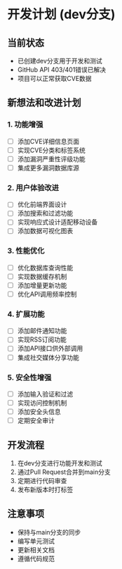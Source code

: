 # 开发计划 (dev分支)

## 当前状态
- 已创建dev分支用于开发和测试
- GitHub API 403/401错误已解决
- 项目可以正常获取CVE数据

## 新想法和改进计划

### 1. 功能增强
- [ ] 添加CVE详细信息页面
- [ ] 实现CVE分类和标签系统
- [ ] 添加漏洞严重性评级功能
- [ ] 集成更多漏洞数据库源

### 2. 用户体验改进
- [ ] 优化前端界面设计
- [ ] 添加搜索和过滤功能
- [ ] 实现响应式设计适配移动设备
- [ ] 添加数据可视化图表

### 3. 性能优化
- [ ] 优化数据库查询性能
- [ ] 实现数据缓存机制
- [ ] 添加增量更新功能
- [ ] 优化API调用频率控制

### 4. 扩展功能
- [ ] 添加邮件通知功能
- [ ] 实现RSS订阅功能
- [ ] 添加API接口供外部调用
- [ ] 集成社交媒体分享功能

### 5. 安全性增强
- [ ] 添加输入验证和过滤
- [ ] 实现访问控制机制
- [ ] 添加安全头信息
- [ ] 定期安全审计

## 开发流程
1. 在dev分支进行功能开发和测试
2. 通过Pull Request合并到main分支
3. 定期进行代码审查
4. 发布新版本时打标签

## 注意事项
- 保持与main分支的同步
- 编写单元测试
- 更新相关文档
- 遵循代码规范